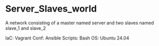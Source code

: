 # Server_Slaves_world
A network consisting of a master named server and two slaves named slave_1 and slave_2

IaC: Vagrant
Conf: Ansible
Scripts: Bash
OS: Ubuntu 24.04